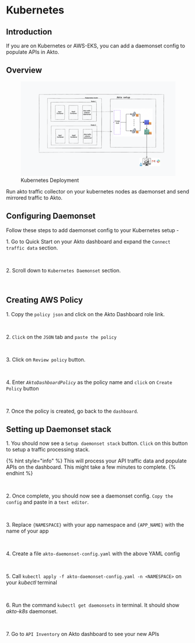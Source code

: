 # Kubernetes

## Introduction

If you are on Kubernetes or AWS-EKS, you can add a daemonset config to populate APIs in Akto.


## Overview

<figure><img src="../.gitbook/assets/Kubernertes daemonset arch.png" alt=""><figcaption>Kubernetes Deployment</figcaption></figure>

Run akto traffic collector on your kubernetes nodes as daemonset and send mirrored traffic to Akto.

## Configuring Daemonset

Follow these steps to add daemonset config to your Kubernetes setup -

1\. Go to Quick Start on your Akto dashboard and expand the `Connect traffic data` section.

<figure><img src="https://user-images.githubusercontent.com/91221068/236832212-603647ca-fceb-46fc-baf7-150c2e6b7ec0.png" alt=""><figcaption></figcaption></figure>

2\. Scroll down to `Kubernetes Daemonset` section.

<figure><img src="https://user-images.githubusercontent.com/91221068/236832259-cac91fd0-c6a1-4ab2-ab2b-2b9f3d4244b3.png" alt=""><figcaption></figcaption></figure>

## Creating AWS Policy

1\. Copy the `policy json` and click on the Akto Dashboard role link.&#x20;

<figure><img src="https://user-images.githubusercontent.com/91221068/236832267-1e22802b-caa9-4af6-8cf9-06a8b0cacc5d.png" alt=""><figcaption></figcaption></figure>

2\. `Click` on the `JSON` tab and `paste the policy`

<figure><img src="https://user-images.githubusercontent.com/91221068/236832279-70340e39-3ccb-4118-9ee9-039711c7e22d.png" alt=""><figcaption></figcaption></figure>

3\. Click on `Review policy` button.

<figure><img src="https://user-images.githubusercontent.com/91221068/236832289-afe2931b-c11a-44b8-a946-79cf0e106dfa.png" alt=""><figcaption></figcaption></figure>

4\. Enter _`AktoDashboardPolicy`_ as the policy name and `click` on `Create Policy` button

<figure><img src="https://user-images.githubusercontent.com/91221068/236832299-996d635d-5c0d-43d3-8ee3-eb53f7de952d.png" alt=""><figcaption></figcaption></figure>

7\. Once the policy is created, go back to the `dashboard`.



## Setting up Daemonset stack

1\. You should now see a `Setup daemonset stack` button. `Click` on this button to setup a traffic processing stack.

{% hint style="info" %}
&#x20;This will process your API traffic data and populate APIs on the dashboard. This might take a few minutes to complete.
{% endhint %}

<figure><img src="https://user-images.githubusercontent.com/91221068/236832351-220ee84e-5d34-4a82-8819-a11bdeeefb5b.png" alt=""><figcaption></figcaption></figure>

2\. Once complete, you should now see a daemonset config. `Copy the config` and paste in a `text editor`.

<figure><img src="https://user-images.githubusercontent.com/91221068/236832394-4a3dabc6-60f2-4112-b1cb-127c4a129c6d.png" alt=""><figcaption></figcaption></figure>

3\. Replace `{NAMESPACE}` with your app namespace and `{APP_NAME}` with the name of your app

<figure><img src="https://user-images.githubusercontent.com/91221068/236832427-2506df70-2040-440d-9347-c81152b110d4.png" alt=""><figcaption></figcaption></figure>

4\. Create a file `akto-daemonset-config.yaml` with the above YAML config

<figure><img src="https://user-images.githubusercontent.com/91221068/236832456-67c34a4b-12d8-46f6-902d-16747771036a.png" alt=""><figcaption></figcaption></figure>

5\. Call `kubectl apply -f akto-daemonset-config.yaml -n <NAMESPACE>` on your _kubectl_ terminal

<figure><img src="https://user-images.githubusercontent.com/91221068/236832475-1a20f62c-05e8-4ca7-85c6-c5bc1d4a9946.png" alt=""><figcaption></figcaption></figure>

6\. Run the command `kubectl get daemonsets` in terminal. It should show _akto-k8s_ daemonset.

<figure><img src="https://user-images.githubusercontent.com/91221068/236832493-35b27843-dce9-482a-803a-033999c55aef.png" alt=""><figcaption></figcaption></figure>

7\. Go to `API Inventory` on Akto dashboard to see your new APIs

<figure><img src="https://user-images.githubusercontent.com/91221068/236832509-8e8c84ff-633e-4ffe-b11b-344d02ca6e74.png" alt=""><figcaption></figcaption></figure>
